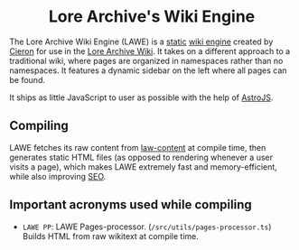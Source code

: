 <div align="center">

# Lore Archive's Wiki Engine

</div>

The Lore Archive Wiki Engine (LAWE) is a [static](https://en.wikipedia.org/wiki/Static_site_generator) [wiki engine](https://en.wikipedia.org/wiki/Wiki_software) created by [Cieron](https://github.com/Cirrow) for use in the [Lore Archive Wiki](https://lorearchive.org). It takes on a different approach to a traditional wiki, where pages are organized in namespaces rather than no namespaces. It features a dynamic sidebar on the left where all pages can be found.


It ships as little JavaScript to user as possible with the help of [AstroJS](https://astro.build/).


## Compiling
LAWE fetches its raw content from [law-content](https://github.com/lorearchive/law-content) at compile time, then generates static HTML files (as opposed to rendering whenever a user visits a page), which makes LAWE extremely fast and memory-efficient, while also improving [SEO](https://en.wikipedia.org/wiki/Search_engine_optimization).


## Important acronyms used while compiling
- `LAWE PP`: LAWE Pages-processor. (`/src/utils/pages-processor.ts`) Builds HTML from raw wikitext at compile time.
